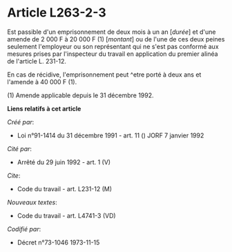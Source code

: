 # Article L263-2-3

Est passible d'un emprisonnement de deux mois à un an [*durée*] et d'une amende de 2 000 F à 20 000 F (1) [*montant*] ou de
l'une de ces deux peines seulement l'employeur ou son représentant qui ne s'est pas conformé aux mesures prises par
l'inspecteur du travail en application du premier alinéa de l'article L. 231-12.

En cas de récidive, l'emprisonnement peut ^etre porté à deux ans et l'amende à 40 000 F (1).

(1) Amende applicable depuis le 31 décembre 1992.

**Liens relatifs à cet article**

_Créé par_:

  - Loi n°91-1414 du 31 décembre 1991 - art. 11 () JORF 7 janvier 1992

_Cité par_:

  - Arrêté du 29 juin 1992 - art. 1 (V)

_Cite_:

  - Code du travail - art. L231-12 (M)

_Nouveaux textes_:

  - Code du travail - art. L4741-3 (VD)

_Codifié par_:

  - Décret n°73-1046 1973-11-15
